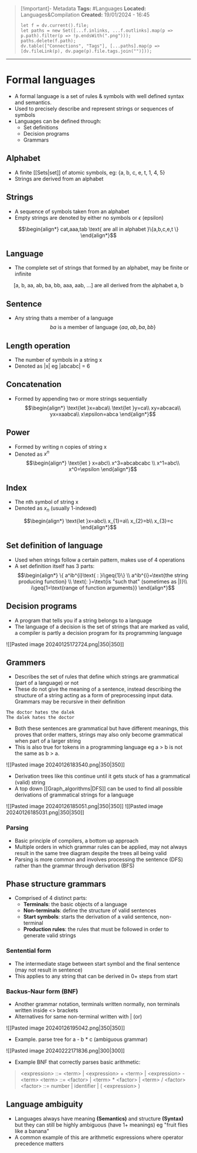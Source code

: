 > [!important]- Metadata
> **Tags:** #Languages 
> **Located:** Languages&Compilation
> **Created:** 19/01/2024 - 16:45
> ```dataviewjs
> let f = dv.current().file;
> let paths = new Set([...f.inlinks, ...f.outlinks].map(p => p.path).filter(p => !p.endsWith(".png")));
> paths.delete(f.path);
> dv.table(["Connections", "Tags"], [...paths].map(p => [dv.fileLink(p), dv.page(p).file.tags.join("")]));
> ```

___
# Formal languages
- A formal language is a set of rules & symbols with well defined syntax and semantics. 
- Used to precisely describe and represent strings or sequences of symbols
- Languages can be defined through:
	- Set definitions 
	- Decision programs 
	- Grammars

## Alphabet
- A finite [[Sets|set]] of atomic symbols, eg: {a, b, c, e, t, 1, 4, 5}
- Strings are derived from an alphabet 

## Strings
- A sequence of symbols taken from an alphabet 
- Empty strings are denoted by either no symbols or $\epsilon$ (epsilon)

$$\begin{align*}
cat,aaa,tab \text{ are all in alphabet }\{a,b,c,e,t  \}
\end{align*}$$
## Language
- The complete set of strings that formed by an alphabet, may be finite or infinite 

$$\text{[a, b, aa, ab, ba, bb, aaa, aab, ...] are all derived from the alphabet {a, b}}$$
## Sentence
- Any string thats a member of a language 
$$ba \text{ is a member of language }\{ aa,ab,ba,bb \}$$



## Length operation
- The number of symbols in a string x
- Denoted as |x| eg |abcabc| = 6
## Concatenation
- Formed by appending two or more strings sequentially 
$$\begin{align*}
\text{let }x=abca\\
\text{let }y=ca\\
xy=abcaca\\
yx=xaabca\\
x\epsilon=abca
\end{align*}$$

## Power
- Formed by writing n copies of string x
- Denoted as $x^n$
$$\begin{align*}
\text{let } x=abc\\
x^3=abcabcabc \\
x^1=abc\\
x^0=\epsilon
\end{align*}$$
## Index
- The nth symbol of string x
- Denoted as $x_{n}$ (usually 1-indexed)

$$\begin{align*}
\text{let }x=abc\\
x_{1}=a\\
x_{2}=b\\
x_{3}=c
\end{align*}$$

## Set definition of language
- Used when strings follow a certain pattern, makes use of 4 operations 
- A set definition itself has 3 parts:
$$\begin{align*}
\{ a^ib^{i}\text{ : }i\geq{1}\} \\
a^ib^{i}=\text{the string producing function} \\
\text{: }=\text{is "such that" (sometimes as |)}\\
i\geq{1=\text{range of function arguments}}
\end{align*}$$

## Decision programs
- A program that tells you if a string belongs to a language 
- The language of a decision is the set of strings that are marked as valid, a compiler is partly a decision program for its programming language 

![[Pasted image 20240125172724.png|350|350]]

## Grammers
- Describes the set of rules that define which strings are grammatical (part of a language) or not
- These do not give the meaning of a sentence, instead describing the structure of a string acting as a form of preprocessing input data. Grammars may be recursive in their definition

```
The doctor hates the dalek 
The dalek hates the doctor 
```

- Both these sentences are grammatical but have different meanings, this proves that order matters, strings may also only become grammatical when part of a larger string 
- This is also true for tokens in a programming language eg a > b is not the same as b > a. 

![[Pasted image 20240126183540.png|350|350]]

- Derivation trees like this continue until it gets stuck of has a grammatical (valid) string
- A top down [[Graph_algorithms|DFS]] can be used to find all possible derivations of grammatical strings for a language 


![[Pasted image 20240126185051.png|350|350]]
![[Pasted image 20240126185031.png|350|350]]
### Parsing
- Basic principle of compilers, a bottom up approach
- Multiple orders in which grammar rules can be applied, may not always result in the same tree diagram despite the trees all being valid
- Parsing is more common and involves processing the sentence (DFS) rather than the grammar through derivation (BFS)

## Phase structure grammars
- Comprised of 4 distinct parts:
    - **Terminals**: the basic objects of a language 
    - **Non-terminals**: define the structure of valid sentences 
    - **Start symbols**: starts the derivation of a valid sentence, non-terminal
    - **Production rules**: the rules that must be followed in order to generate valid strings

### Sentential form
- The intermediate stage between start symbol and the final sentence (may not result in sentence)
- This applies to any string that can be derived in 0+ steps from start 

### Backus-Naur form (BNF)
- Another grammar notation, terminals written normally, non terminals written inside <> brackets 
- Alternatives for same non-terminal written with | (or)

![[Pasted image 20240126195042.png|350|350]]

- Example. parse tree for a - b \* c (ambiguous grammar)

![[Pasted image 20240222171836.png|300|300]]

- Example BNF that correctly parses basic arithmetic:
> \<expression\> ::= \<term\> | \<expression\> + \<term\> | \<expression\> - \<term\>
> \<term\> ::= \<factor\> | \<term\> * \<factor\> | \<term\> / \<factor\>
> \<factor\> ::= number | identifier | ( \<expression\> )
## Language ambiguity
- Languages always have meaning **(Semantics)** and structure **(Syntax)** but they can still be highly ambiguous (have 1+ meanings) eg "fruit flies like a banana"
- A common example of this are arithmetic expressions where operator precedence matters
